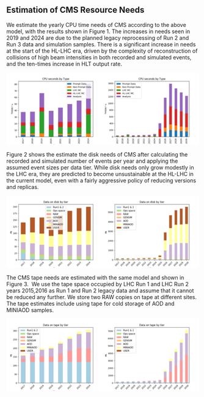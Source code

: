 Estimation of CMS Resource Needs
--------------------------------------------

We estimate the yearly CPU time needs of CMS according to the above model, with the results shown in Figure 1. The increases in needs seen in 2019 and 2024 are due to the planned legacy reprocessing of Run 2 and Run 3 data and simulation samples. There is a significant increase in needs at the start of the HL-LHC era, driven by the complexity of reconstruction of collisions of high beam intensities in both recorded and simulated events, and the ten-times increase in HLT output rate.

![Figure 1: Estimated CPU time needs for CMS in THS06 s for the years 2017-2024 (left) and 2017-2030 (right) for the different major workflow types.](images/combined1.png)

Figure 2 shows the estimate the disk needs of CMS after calculating the recorded and simulated number of events per year and applying the assumed event sizes per data tier. While disk needs only grow modestly in the LHC era, they are predicted to become unsustainable at the HL-LHC in the current model, even with a fairly aggressive policy of reducing versions and replicas.

![Figure 2: Estimated disk needs for CMS for the years 2017-2024 (left) and 2017-2030 (right) in Petabyte.](images/combined2.png)

The CMS tape needs are estimated with the same model and shown in Figure 3.  We use the tape space occupied by LHC Run 1 and LHC Run 2 years 2015,2016 as Run 1 and Run 2 legacy data and assume that it cannot be reduced any further. We store two RAW copies on tape at different sites.  The tape estimates include using tape for cold storage of AOD and MINIAOD samples.

![Figure 3: Estimated tape needs for CMS for the years 2017-2024 (left) and 2017-2030 (right).](images/combined3.png)

